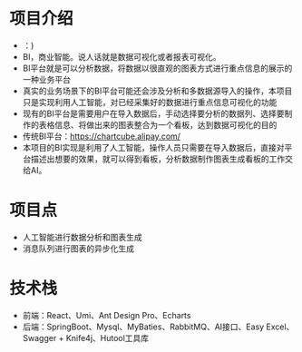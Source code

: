 # 项目介绍

- ：)
- BI，商业智能。说人话就是数据可视化或者报表可视化。
- BI平台就是可以分析数据，将数据以很直观的图表方式进行重点信息的展示的一种业务平台
- 真实的业务场景下的BI平台可能还会涉及分析和多数据源导入的操作，本项目只是实现利用人工智能，对已经采集好的数据进行重点信息可视化的功能
- 现有的BI平台是需要用户在导入数据后，手动选择要分析的数据列、选择要制作的表格信息、将做出来的图表整合为一个看板，达到数据可视化的目的
- 传统BI平台：https://chartcube.alipay.com/
- 本项目的BI实现是利用了人工智能，操作人员只需要在导入数据后，直接对平台描述出想要的效果，就可以得到看板，分析数据制作图表生成看板的工作交给AI。

# 项目点

- 人工智能进行数据分析和图表生成
- 消息队列进行图表的异步化生成

# 技术栈

- 前端：React、Umi、Ant Design Pro、Echarts
- 后端：SpringBoot、Mysql、MyBaties、RabbitMQ、AI接口、Easy Excel、Swagger + Knife4j、Hutool工具库
